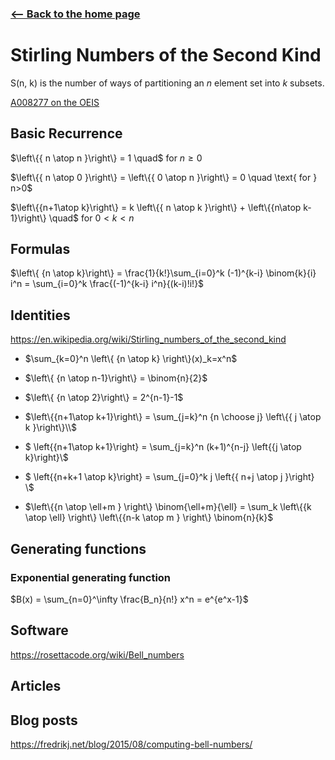 <!-- title: r-Restricted Stirling Numbers -->

### [<-- Back to the home page](index.md)

# Stirling Numbers of the Second Kind

S(n, k) is the number of ways of partitioning an $n$ element set into $k$ subsets.

[A008277 on the OEIS](https://oeis.org/A008277)

## Basic Recurrence
$\left\{{ n \atop n }\right\} = 1 \quad$  for $n \geq 0$

$\left\{{ n \atop 0 }\right\} = \left\{{ 0 \atop n }\right\} = 0 \quad \text{ for } n>0$

$\left\{{n+1\atop k}\right\} = k \left\{{ n \atop k }\right\} + \left\{{n\atop k-1}\right\}
\quad$ for $0<k<n$
## Formulas

$\left\{ {n \atop k}\right\} = \frac{1}{k!}\sum_{i=0}^k (-1)^{k-i} \binom{k}{i} i^n = \sum_{i=0}^k \frac{(-1)^{k-i} i^n}{(k-i)!i!}$


## Identities

https://en.wikipedia.org/wiki/Stirling_numbers_of_the_second_kind

- $\sum_{k=0}^n \left\{ {n \atop k} \right\}(x)_k=x^n$

- $\left\{ {n \atop n-1}\right\} = \binom{n}{2}$

- $\left\{ {n \atop 2}\right\} = 2^{n-1}-1$


- $\left\{{n+1\atop k+1}\right\} = \sum_{j=k}^n {n \choose j} \left\{{ j \atop k }\right\}\\$

- $
\left\{{n+1\atop k+1}\right\} = \sum_{j=k}^n (k+1)^{n-j} \left\{{j \atop k}\right\}\\$

- $
\left\{{n+k+1 \atop k}\right\} = \sum_{j=0}^k j \left\{{ n+j \atop j }\right\} \\$

- $\left\{{n \atop \ell+m } \right\} \binom{\ell+m}{\ell} = \sum_k \left\{{k \atop \ell} \right\} \left\{{n-k \atop m } \right\} \binom{n}{k}$

## Generating functions

### Exponential generating function

$B(x) = \sum_{n=0}^\infty \frac{B_n}{n!} x^n = e^{e^x-1}$

## Software

https://rosettacode.org/wiki/Bell_numbers
 
## Articles

## Blog posts

https://fredrikj.net/blog/2015/08/computing-bell-numbers/